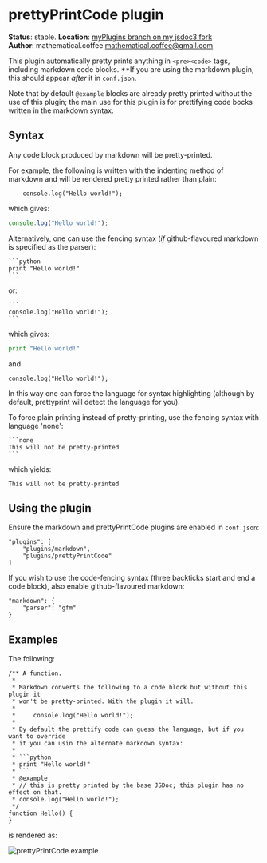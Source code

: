 # prettyPrintCode plugin

**Status**: stable.
**Location**: [myPlugins branch on my jsdoc3 fork](https://github.com/mathematicalcoffee/jsdoc/blob/myPlugins/plugins/prettyPrintCode.js)  
**Author**: mathematical.coffee <mathematical.coffee@gmail.com>

This plugin automatically pretty prints anything in `<pre><code>` tags,
including markdown code blocks.
**If you are using the markdown plugin, this should appear *after* it in `conf.json`.

Note that by default `@example` blocks are already pretty printed without the
use of this plugin; the main use for this plugin is for prettifying code bocks
written in the markdown syntax.

## Syntax
Any code block produced by markdown will be pretty-printed.

For example, the following is written with the indenting method of markdown
and will be rendered pretty printed rather than plain:

```none
    console.log("Hello world!");
```

which gives:

```javascript
console.log("Hello world!");
```
Alternatively, one can use the fencing syntax (*if* github-flavoured markdown is specified as the parser):

    ```python
    print "Hello world!"
    ```
or:

    ```
    console.log("Hello world!");
    ```

which gives:

```python
print "Hello world!"
```

and

```
console.log("Hello world!");
```

In this way one can force the language for syntax highlighting (although by default, prettyprint will detect the language for you).

To force plain printing instead of pretty-printing, use the fencing syntax
with language 'none':

    ```none
    This will not be pretty-printed
    ```

which yields:

```none
This will not be pretty-printed
```

## Using the plugin

Ensure the markdown and prettyPrintCode plugins are enabled in `conf.json`:

    "plugins": [
        "plugins/markdown",
        "plugins/prettyPrintCode"
    ]

If you wish to use the code-fencing syntax (three backticks start and end a code block),
also enable github-flavoured markdown:

    "markdown": {
        "parser": "gfm"
    }


## Examples
The following:

    /** A function.
     *
     * Markdown converts the following to a code block but without this plugin it
     * won't be pretty-printed. With the plugin it will.
     *
     *     console.log("Hello world!");
     *
     * By default the prettify code can guess the language, but if you want to override
     * it you can usin the alternate markdown syntax:
     *
     * ```python
     * print "Hello world!"
     * ```
     * @example
     * // this is pretty printed by the base JSDoc; this plugin has no effect on that.
     * console.log("Hello world!");
     */
    function Hello() {
    }

is rendered as:

![prettyPrintCode example](https://raw.github.com/mathematicalcoffee/jsdoc/plugin-prettyprint-code/plugins/prettyPrintCode_example.png)  
